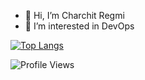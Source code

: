 - 👋 Hi, I’m Charchit Regmi
- 👀 I’m interested in DevOps




[![Top Langs](https://github-readme-stats.vercel.app/api/top-langs/?username=ashimrai123&layout=donut)](https://github.com/ashimrai123/github-readme-stats)

![Profile Views](https://komarev.com/ghpvc/?username=ashimrai123&style=flat-square)






<!---
charchit14/charchit14 is a ✨ special ✨ repository because its `README.md` (this file) appears on your GitHub profile.
You can click the Preview link to take a look at your changes.

- 🌱 I’m currently learning programming and new tools
- 💞️ I’m looking to collaborate on ...
- 📫 How to reach me ...
- I graduated from IOE, Thapathali Campus in Electronics, Communication, and Information Engineering 
--->
